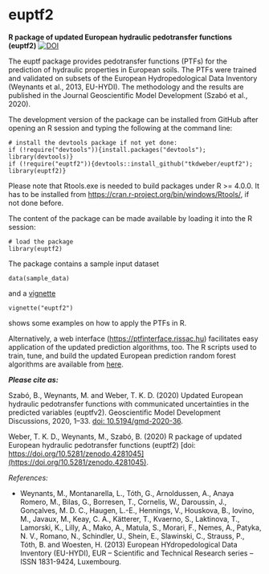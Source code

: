 # euptf2
**R package of updated European hydraulic pedotransfer functions (euptf2)**
[![DOI](https://zenodo.org/badge/DOI/10.5281/zenodo.4281046.svg)](https://doi.org/10.5281/zenodo.4281046)

The euptf package  provides  pedotransfer  functions  (PTFs) for  the  prediction  of  hydraulic  properties in  European  soils. The  PTFs  were  trained  and  validated  on  subsets  of  the  European  Hydropedological Data Inventory (Weynants et al., 2013, EU-HYDI). The methodology and the results are published in the Journal Geoscientific Model Development (Szabó et al., 2020).

The development version of the package can be installed from GitHub after opening an R session and typing the following at the command line:

```{r eval=FALSE}
# install the devtools package if not yet done:
if (!require("devtools")){install.packages("devtools"); library(devtools)}
if (!require("euptf2")){devtools::install_github("tkdweber/euptf2"); library(euptf2)}
```
Please note that Rtools.exe is needed to build packages under R >= 4.0.0. It has to be installed from https://cran.r-project.org/bin/windows/Rtools/, if not done before.

The content of the package can be made available by loading it into the R session:

```{r eval=FALSE}
# load the package
library(euptf2)
```

The package contains a sample input dataset
```{r eval=FALSE}
data(sample_data)
```
and a [vignette](https://github.com/tkdweber/euptf2/tree/master/vignettes)
```{r eval=FALSE}
vignette("euptf2")
```
shows some examples on how to apply the PTFs in R. 

Alternatively, a web interface (https://ptfinterface.rissac.hu) facilitates easy application of the updated prediction algorithms, too. The R scripts used to train, tune, and build the updated European prediction random forest algorithms are available from [here](https://github.com/TothSzaboBrigitta/euptfv2).

***Please cite as:***

Szabó, B., Weynants, M. and Weber, T. K. D. (2020) Updated European hydraulic pedotransfer functions with communicated uncertainties in the predicted variables (euptfv2). Geoscientific Model Development Discussions, 2020, 1–33. [doi: 10.5194/gmd-2020-36](https://doi.org/10.5194/gmd-2020-36).

Weber, T. K. D., Weynants, M., Szabó, B. (2020) R package of updated European hydraulic pedotransfer functions (euptf2) [doi: https://doi.org/10.5281/zenodo.4281045](https://doi.org/10.5281/zenodo.4281045).


*References:*

* Weynants, M., Montanarella, L., Tóth, G., Arnoldussen, A., Anaya Romero, M., Bilas, G., Borresen, T., Cornelis, W., Daroussin, J., Gonçalves, M. D. C., Haugen, L.-E., Hennings, V., Houskova, B., Iovino, M., Javaux, M., Keay, C. A., Kätterer, T., Kvaerno, S., Laktinova, T., Lamorski, K., Lilly, A., Mako, A., Matula, S., Morari, F., Nemes, A., Patyka, N. V., Romano, N., Schindler, U., Shein, E., Slawinski, C., Strauss, P., Tóth, B. and Woesten, H. (2013) European HYdropedological Data Inventory (EU-HYDI), EUR – Scientific and Technical Research series – ISSN 1831-9424, Luxembourg.
